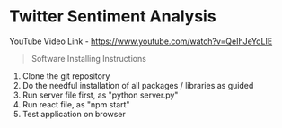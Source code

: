 # Twitter Sentiment Analysis
YouTube Video Link - https://www.youtube.com/watch?v=QeIhJeYoLIE

> Software Installing Instructions
1. Clone the git repository
2. Do the needful installation of all packages / libraries as guided
3. Run server file first, as "python server.py"
4. Run react file, as "npm start"
5. Test application on browser
